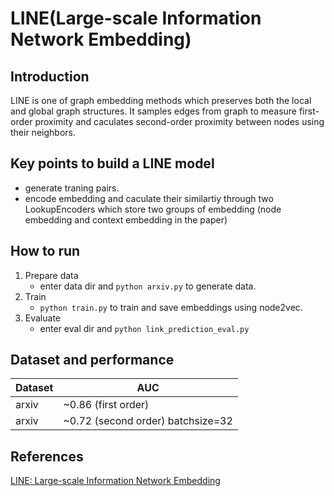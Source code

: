 # LINE(Large-scale Information Network Embedding)
## Introduction
LINE is one of graph embedding methods which preserves both the local and global
graph structures. It samples edges from graph to measure first-order
proximity and caculates second-order proximity between nodes using their neighbors.

## Key points to build a LINE model
- generate traning pairs.
- encode embedding and caculate their similartiy through two LookupEncoders which store two groups of 
embedding (node embedding and context embedding in the paper)


## How to run
1. Prepare data
   * enter data dir and `python arxiv.py` to generate data.
2. Train
   * `python train.py` to train and save embeddings using node2vec.
3. Evaluate
   * enter eval dir and `python link_prediction_eval.py`

## Dataset and performance

| Dataset | AUC                                |
| ------- | ---------------------------------- |
| arxiv   | ~0.86  (first order)               |
| arxiv   | ~0.72  (second order) batchsize=32 |

## References
[LINE: Large-scale Information Network Embedding](http://www.www2015.it/documents/proceedings/proceedings/p1067.pdf)
